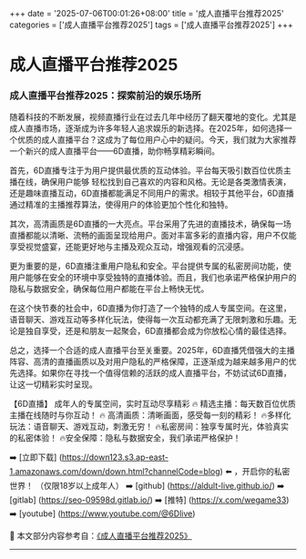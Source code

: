 +++
date = '2025-07-06T00:01:26+08:00'
title = '成人直播平台推荐2025'
categories = ['成人直播平台推荐2025']
tags = ['成人直播平台推荐2025']
+++

# 成人直播平台推荐2025

### 成人直播平台推荐2025：探索前沿的娱乐场所

随着科技的不断发展，视频直播行业在过去几年中经历了翻天覆地的变化。尤其是成人直播市场，逐渐成为许多年轻人追求娱乐的新选择。在2025年，如何选择一个优质的成人直播平台？这成为了每位用户心中的疑问。今天，我们就为大家推荐一个新兴的成人直播平台——6D直播，助你畅享精彩瞬间。

首先，6D直播专注于为用户提供最优质的互动体验。平台每天吸引数百位优质主播在线，确保用户能够 轻松找到自己喜欢的内容和风格。无论是各类激情表演，还是趣味直播互动，6D直播都能满足不同用户的需求。相较于其他平台，6D直播通过精准的主播推荐算法，使得用户的体验更加个性化和独特。

其次，高清画质是6D直播的一大亮点。平台采用了先进的直播技术，确保每一场直播都能以清晰、流畅的画面呈现给用户。面对丰富多彩的直播内容，用户不仅能享受视觉盛宴，还能更好地与主播及观众互动，增强观看的沉浸感。

更为重要的是，6D直播注重用户隐私和安全。平台提供专属的私密房间功能，使用户能够在安全的环境中享受独特的直播体验。而且，我们也承诺严格保护用户的隐私与数据安全，确保每位用户都能在平台上畅快无忧。

在这个快节奏的社会中，6D直播为你打造了一个独特的成人专属空间。在这里，语音聊天、游戏互动等多样化玩法，使得每一次互动都充满了无限刺激和乐趣。无论是独自享受，还是和朋友一起聚会，6D直播都会成为你放松心情的最佳选择。

总之，选择一个合适的成人直播平台至关重要。2025年，6D直播凭借强大的主播阵容、高清的直播画质以及对用户隐私的严格保障，正逐渐成为越来越多用户的优先选择。如果你在寻找一个值得信赖的活跃的成人直播平台，不妨试试6D直播，让这一切精彩实时呈现。

【6D直播】
成年人的专属空间，实时互动尽享精彩
🔥 精选主播：每天数百位优质主播在线随时与你互动！
🔥 高清画质：清晰画面，感受每一刻的精彩！
🔥多样化玩法：语音聊天、游戏互动，刺激无穷！
🔥私密房间：独享专属时光，体验真实的私密体验！
🔥安全保障：隐私与数据安全，我们承诺严格保护！

➡️ [立即下载] (https://down123.s3.ap-east-1.amazonaws.com/down/down.html?channelCode=blog) ⬅️ ，开启你的私密世界！
（仅限18岁以上成年人）
➡️ [github] (https://aldult-live.github.io/)
➡️ [gitlab] (https://seo-09598d.gitlab.io/)
➡️ [推特] (https://x.com/wegame33)
➡️ [youtube] (https://www.youtube.com/@6Dlive)


📘 本文部分内容参考自：[《成人直播平台推荐2025》](https://github.com/tangtoutiaovv/live)

---
